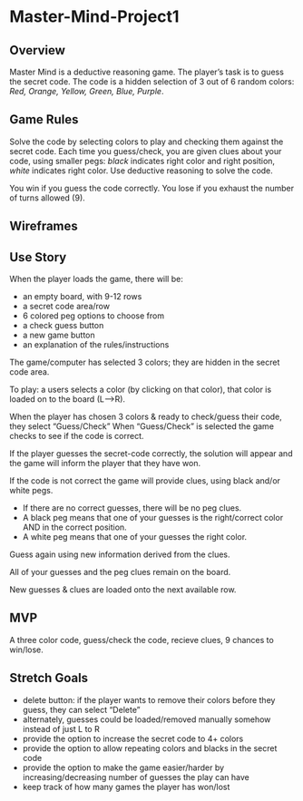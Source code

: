 # **Master-Mind-Project1**
## **Overview**
Master Mind is a deductive reasoning game.
The player’s task is to guess the secret code.
The code is a hidden selection of 3 out of 6 random colors: *Red, Orange, Yellow, Green, Blue, Purple*.
## **Game Rules**
Solve the code by selecting colors to play and checking them against the secret code. 
Each time you guess/check, you are given clues about your code, using smaller pegs: *black* indicates right color and right position, *white* indicates right color. Use deductive reasoning to solve the code.

You win if you guess the code correctly.
You lose if you exhaust the number of turns allowed (9). 

## **Wireframes**
## **Use Story**
When the player loads the game, there will be:
- an empty board, with 9-12 rows 
- a secret code area/row 
- 6 colored peg options to choose from 
- a check guess button
- a new game button 
- an explanation of the rules/instructions  

The game/computer has selected 3 colors; they are hidden in the secret code area.

To play: a users selects a color (by clicking on that color), that color is loaded on to the board (L—>R). 

When the player has chosen 3 colors & ready to check/guess their code, they select “Guess/Check”
When “Guess/Check” is selected the game checks to see if the code is correct. 

If the player guesses the secret-code correctly, the solution will appear and the game will inform the player that they have won. 

If the code is not correct the game will provide clues, using black and/or white pegs.
- If there are no correct guesses, there will be no peg clues. 
- A black peg means that one of your guesses is the right/correct color AND in the correct position.
- A white peg means that one of your guesses the right color. 

Guess again using new information derived from the clues.

All of your guesses and the peg clues remain on the board.

New guesses & clues are loaded onto the next available row. 
## **MVP**
A three color code, guess/check the code, recieve clues, 9 chances to win/lose. 
## **Stretch Goals**
- delete button: if the player wants to remove their colors before they guess, they can select “Delete”
- alternately, guesses could be loaded/removed manually somehow instead of just L to R 
- provide the option to increase the secret code to 4+ colors
- provide the option to allow repeating colors and blacks in the secret code
- provide the option to make the game easier/harder by increasing/decreasing number of guesses the play can have
- keep track of how many games the player has won/lost

